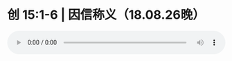 # 创 15:1-6 | 因信称义（18.08.26晚） 

<audio style="width: 100%;" preload="false" controls controlslist="nodownload"><source src="http://file.simai.life/audio/mp3/old/26447.mp3" type="audio/mpeg">Your browser does not support the audio element.</audio>


